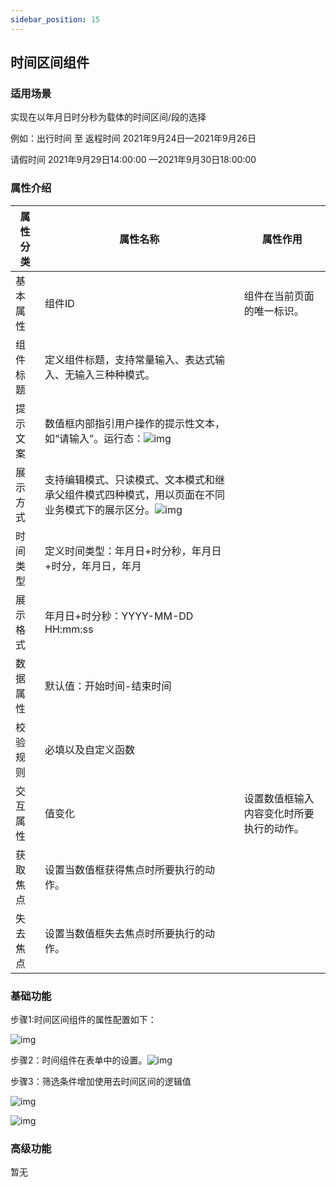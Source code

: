 ```yaml
---
sidebar_position: 15
---
```


## **时间区间组件**

### **适用场景**

实现在以年月日时分秒为载体的时间区间/段的选择

例如：出行时间 至 返程时间 2021年9月24日—2021年9月26日

请假时间 2021年9月29日14:00:00 —2021年9月30日18:00:00 

### **属性介绍**

| 属性分类 | 属性名称                                                     | 属性作用                                 |
| -------- | ------------------------------------------------------------ | ---------------------------------------- |
| 基本属性 | 组件ID                                                       | 组件在当前页面的唯一标识。               |
| 组件标题 | 定义组件标题，支持常量输入、表达式输入、无输入三种种模式。   |                                          |
| 提示文案 | 数值框内部指引用户操作的提示性文本，如“请输入”。运行态：![img](https://qcloudimg.tencent-cloud.cn/raw/125d123f3d15b947568519518f971478.png) |                                          |
| 展示方式 | 支持编辑模式、只读模式、文本模式和继承父组件模式四种模式，用以页面在不同业务模式下的展示区分。![img](https://qcloudimg.tencent-cloud.cn/raw/ff0e01d55270745143ecc2052bee6b79.png) |                                          |
| 时间类型 | 定义时间类型：年月日+时分秒，年月日+时分，年月日，年月       |                                          |
| 展示格式 | 年月日+时分秒：YYYY-MM-DD HH:mm:ss                           |                                          |
| 数据属性 | 默认值：开始时间-结束时间                                    |                                          |
| 校验规则 | 必填以及自定义函数                                           |                                          |
| 交互属性 | 值变化                                                       | 设置数值框输入内容变化时所要执行的动作。 |
| 获取焦点 | 设置当数值框获得焦点时所要执行的动作。                       |                                          |
| 失去焦点 | 设置当数值框失去焦点时所要执行的动作。                       |                                          |

### **基础功能**

步骤1:时间区间组件的属性配置如下：

![img](https://qcloudimg.tencent-cloud.cn/raw/fe7a91af42314c6e47a88c591a7745c0.png)

步骤2：时间组件在表单中的设置。![img](https://qcloudimg.tencent-cloud.cn/raw/e1b4b11131f4a6bac118c31d5620df01.png)

步骤3：筛选条件增加使用去时间区间的逻辑值

![img](https://qcloudimg.tencent-cloud.cn/raw/600faf0f647231a7de52cfa37dacd5f0.png)

![img](https://qcloudimg.tencent-cloud.cn/raw/1aa88851c89266ee2136aae4333b3541.png)

### **高级功能**

暂无